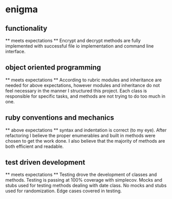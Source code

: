 # enigma

## functionality
** meets expectations **
Encrypt and decrypt methods are fully implemented with successful file io implementation and command line interface. 

## object oriented programming
** meets expectations **
According to rubric modules and inheritance are needed for above expectations, however modules and inheritance do not feel necessary in the manner I structured this project. Each class is responsible for specific tasks, and methods are not trying to do too much in one. 

## ruby conventions and mechanics
** above expectations **
syntax and indentation is correct (to my eye). After refactoring I believe the proper enumerables and built in methods were chosen to get the work done. I also believe that the majority of methods are both efficient and readable. 

## test driven development
** meets expectations **
Testing drove the development of classes and methods. Testing is passing at 100% coverage with simplecov. Mocks and stubs used for testing methods dealing with date class. No mocks and stubs used for randomization. Edge cases covered in testing. 

